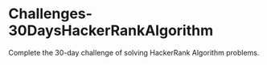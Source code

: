 # Challenges-30DaysHackerRankAlgorithm
Complete the 30-day challenge of solving HackerRank Algorithm problems. 
